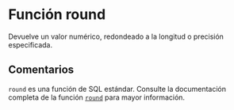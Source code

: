 ﻿---
Autogenerated: true
---

# Función  round

Devuelve un valor numérico, redondeado a la longitud o precisión especificada.

## Comentarios 

`round` es una función de SQL estándar. Consulte la documentación completa de la función [`round`](https://learn.microsoft.com/es-es/sql/t-sql/functions/round-transact-sql) para mayor información.
